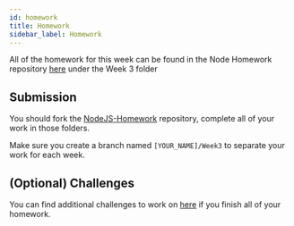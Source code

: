 ```yaml
---
id: homework
title: Homework
sidebar_label: Homework
---
```


All of the homework for this week can be found in the Node Homework repository [here](https://github.com/CodeYourFuture/NodeJS-Homework) under the Week 3 folder

## Submission

You should fork the [NodeJS-Homework](https://github.com/CodeYourFuture/NodeJS-Homework) repository, complete all of your work in those folders.

Make sure you create a branch named `[YOUR_NAME]/Week3` to separate your work for each week.

## (Optional) Challenges

You can find additional challenges to work on [here](https://github.com/CodeYourFuture/cyf-node-challenges) if you finish all of your homework.
